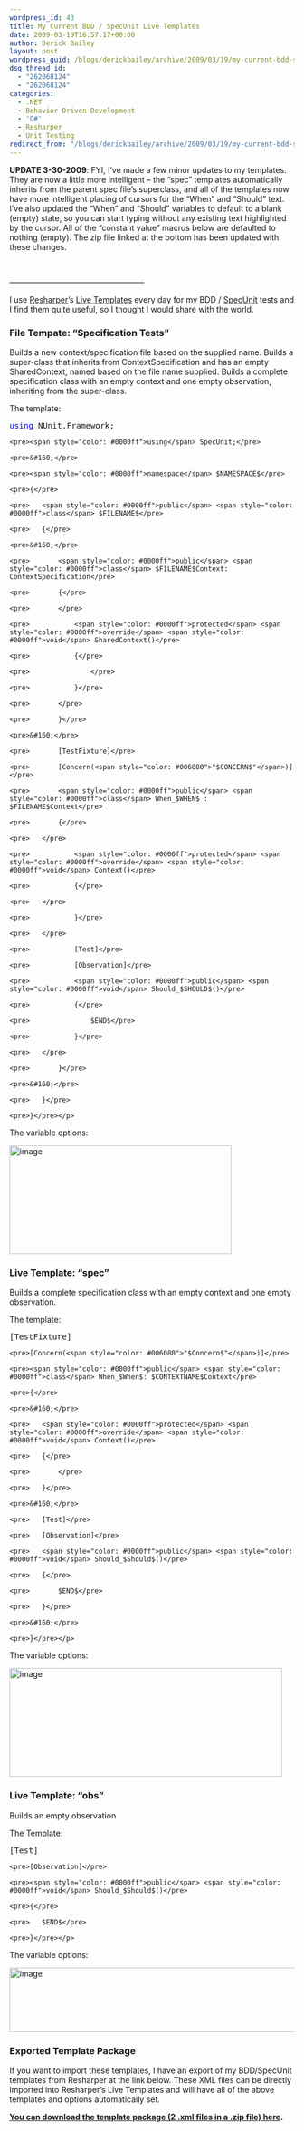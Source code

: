 ```yaml
---
wordpress_id: 43
title: My Current BDD / SpecUnit Live Templates
date: 2009-03-19T16:57:17+00:00
author: Derick Bailey
layout: post
wordpress_guid: /blogs/derickbailey/archive/2009/03/19/my-current-bdd-specunit-live-templates.aspx
dsq_thread_id:
  - "262068124"
  - "262068124"
categories:
  - .NET
  - Behavior Driven Development
  - 'C#'
  - Resharper
  - Unit Testing
redirect_from: "/blogs/derickbailey/archive/2009/03/19/my-current-bdd-specunit-live-templates.aspx/"
---
```

**UPDATE 3-30-2009**: FYI, I’ve made a few minor updates to my templates. They are now a little more intelligent – the “spec” templates automatically inherits from the parent spec file’s superclass, and all of the templates now have more intelligent placing of cursors for the “When” and “Should” text. I’ve also updated the “When” and “Should” variables to default to a blank (empty) state, so you can start typing without any existing text highlighted by the cursor. All of the “constant value” macros below are defaulted to nothing (empty). The zip file linked at the bottom has been updated with these changes.

&#160;

&#8212;&#8212;&#8212;&#8212;&#8212;&#8212;&#8212;&#8212;&#8212;&#8212;&#8212;&#8212;&#8212;&#8212;&#8212;&#8212;&#8212;

I use <a href="http://www.jetbrains.com/resharper" target="_blank">Resharper</a>’s <a href="http://www.jetbrains.com/resharper/features/codeTemplate.html" target="_blank">Live Templates</a> every day for my BDD / <a href="http://specunit-net.googlecode.com" target="_blank">SpecUnit</a> tests and I find them quite useful, so I thought I would share with the world.

### File Tempate: “Specification Tests”

Builds a new context/specification file based on the supplied name. Builds a super-class that inherits from ContextSpecification and has an empty SharedContext, named based on the file name supplied. Builds a complete specification class with an empty context and one empty observation, inheriting from the super-class.

The template:

<div>
  <div>
    <pre><span style="color: #0000ff">using</span> NUnit.Framework;</pre>
    
    <pre><span style="color: #0000ff">using</span> SpecUnit;</pre>
    
    <pre>&#160;</pre>
    
    <pre><span style="color: #0000ff">namespace</span> $NAMESPACE$</pre>
    
    <pre>{</pre>
    
    <pre>   <span style="color: #0000ff">public</span> <span style="color: #0000ff">class</span> $FILENAME$</pre>
    
    <pre>   {</pre>
    
    <pre>&#160;</pre>
    
    <pre>       <span style="color: #0000ff">public</span> <span style="color: #0000ff">class</span> $FILENAME$Context: ContextSpecification</pre>
    
    <pre>       {</pre>
    
    <pre>       </pre>
    
    <pre>           <span style="color: #0000ff">protected</span> <span style="color: #0000ff">override</span> <span style="color: #0000ff">void</span> SharedContext()</pre>
    
    <pre>           {</pre>
    
    <pre>               </pre>
    
    <pre>           }</pre>
    
    <pre>       </pre>
    
    <pre>       }</pre>
    
    <pre>&#160;</pre>
    
    <pre>       [TestFixture]</pre>
    
    <pre>       [Concern(<span style="color: #006080">"$CONCERN$"</span>)]</pre>
    
    <pre>       <span style="color: #0000ff">public</span> <span style="color: #0000ff">class</span> When_$WHEN$ : $FILENAME$Context</pre>
    
    <pre>       {</pre>
    
    <pre>   </pre>
    
    <pre>           <span style="color: #0000ff">protected</span> <span style="color: #0000ff">override</span> <span style="color: #0000ff">void</span> Context()</pre>
    
    <pre>           {</pre>
    
    <pre>   </pre>
    
    <pre>           }</pre>
    
    <pre>   </pre>
    
    <pre>           [Test]</pre>
    
    <pre>           [Observation]</pre>
    
    <pre>           <span style="color: #0000ff">public</span> <span style="color: #0000ff">void</span> Should_$SHOULD$()</pre>
    
    <pre>           {</pre>
    
    <pre>               $END$</pre>
    
    <pre>           }</pre>
    
    <pre>   </pre>
    
    <pre>       }</pre>
    
    <pre>&#160;</pre>
    
    <pre>   }</pre>
    
    <pre>}</pre></p>
  </div>
</div>

The variable options:

[<img style="border-right: 0px;border-top: 0px;border-left: 0px;border-bottom: 0px" height="192" alt="image" src="http://lostechies.com/derickbailey/files/2011/03/image_thumb_671E1B82.png" width="392" border="0" />](http://lostechies.com/derickbailey/files/2011/03/image_2BCAB5C4.png) 

### Live Template: “spec”

Builds a complete specification class with an empty context and one empty observation.

The template:

<div>
  <div>
    <pre>[TestFixture]</pre>
    
    <pre>[Concern(<span style="color: #006080">"$Concern$"</span>)]</pre>
    
    <pre><span style="color: #0000ff">public</span> <span style="color: #0000ff">class</span> When_$When$: $CONTEXTNAME$Context</pre>
    
    <pre>{</pre>
    
    <pre>&#160;</pre>
    
    <pre>   <span style="color: #0000ff">protected</span> <span style="color: #0000ff">override</span> <span style="color: #0000ff">void</span> Context()</pre>
    
    <pre>   {</pre>
    
    <pre>       </pre>
    
    <pre>   }</pre>
    
    <pre>&#160;</pre>
    
    <pre>   [Test]</pre>
    
    <pre>   [Observation]</pre>
    
    <pre>   <span style="color: #0000ff">public</span> <span style="color: #0000ff">void</span> Should_$Should$()</pre>
    
    <pre>   {</pre>
    
    <pre>       $END$</pre>
    
    <pre>   }</pre>
    
    <pre>&#160;</pre>
    
    <pre>}</pre></p>
  </div>
</div>

The variable options:

[<img style="border-right: 0px;border-top: 0px;border-left: 0px;border-bottom: 0px" height="192" alt="image" src="http://lostechies.com/derickbailey/files/2011/03/image_thumb_16DBC402.png" width="482" border="0" />](http://lostechies.com/derickbailey/files/2011/03/image_3B6D5186.png) 

### Live Template: “obs”

Builds an empty observation

The Template:

<div>
  <div>
    <pre>[Test]</pre>
    
    <pre>[Observation]</pre>
    
    <pre><span style="color: #0000ff">public</span> <span style="color: #0000ff">void</span> Should_$Should$()</pre>
    
    <pre>{</pre>
    
    <pre>   $END$</pre>
    
    <pre>}</pre></p>
  </div>
</div>

The variable options:

[<img style="border-right: 0px;border-top: 0px;border-left: 0px;border-bottom: 0px" height="114" alt="image" src="http://lostechies.com/derickbailey/files/2011/03/image_thumb_51C2F6CB.png" width="543" border="0" />](http://lostechies.com/derickbailey/files/2011/03/image_32141D03.png) 

### Exported Template Package

If you want to import these templates, I have an export of my BDD/SpecUnit templates from Resharper at the link below. These XML files can be directly imported into Resharper’s Live Templates and will have all of the above templates and options automatically set.

<a href="http://www.lostechies.com/media/p/19944.aspx" target="_blank"><strong>You can download the template package (2 .xml files in a .zip file) here</strong></a>**.**
